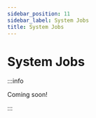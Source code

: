 ```yaml
---
sidebar_position: 11
sidebar_label: System Jobs
title: System Jobs
---
```


# System Jobs

:::info

Coming soon!

:::